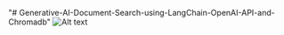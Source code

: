 "# Generative-AI-Document-Search-using-LangChain-OpenAI-API-and-Chromadb" 
![Alt text](https://drive.google.com/file/d/1BoMc3tBcCrAh7PCQkYp2jblgI5uYooo-/view?usp=drive_link)
